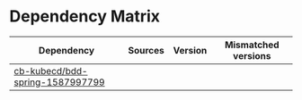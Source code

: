 # Dependency Matrix

Dependency | Sources | Version | Mismatched versions
---------- | ------- | ------- | -------------------
[cb-kubecd/bdd-spring-1587997799](https://github.com/cb-kubecd/bdd-spring-1587997799.git) |  | []() | 
